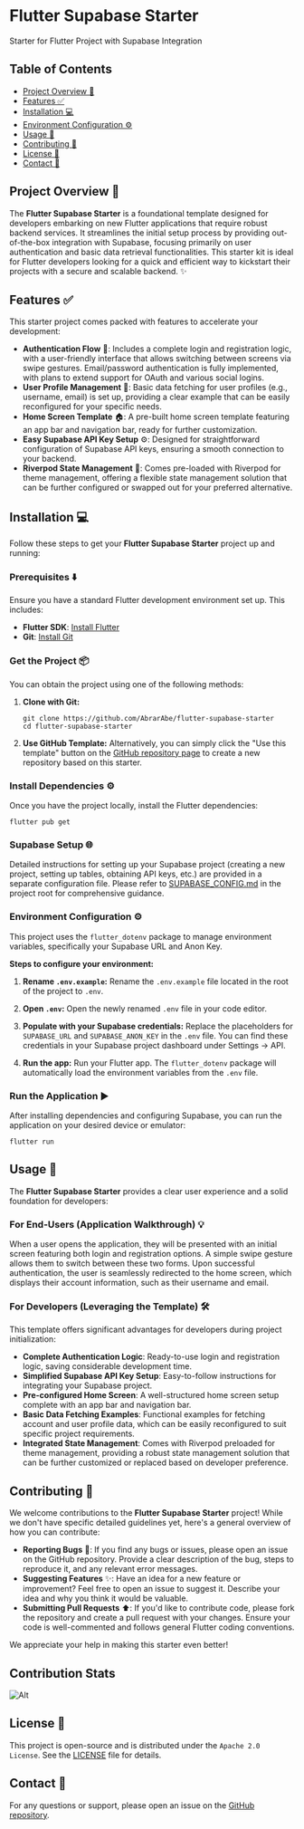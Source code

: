 # **Flutter Supabase Starter**

Starter for Flutter Project with Supabase Integration

## Table of Contents

*   [Project Overview 🚀](#project-overview-)
*   [Features ✅](#features-)
*   [Installation 💻](#installation-)
*   [Environment Configuration ⚙️](#environment-configuration-️)
*   [Usage 🚀](#usage-)
*   [Contributing 🤝](#contributing-)
*   [License 📄](#license-)
*   [Contact 📧](#contact-)

## Project Overview 🚀

The **Flutter Supabase Starter** is a foundational template designed for developers embarking on new Flutter applications that require robust backend services. It streamlines the initial setup process by providing out-of-the-box integration with Supabase, focusing primarily on user authentication and basic data retrieval functionalities. This starter kit is ideal for Flutter developers looking for a quick and efficient way to kickstart their projects with a secure and scalable backend. ✨

## Features ✅

This starter project comes packed with features to accelerate your development:

*   **Authentication Flow** 🔐: Includes a complete login and registration logic, with a user-friendly interface that allows switching between screens via swipe gestures. Email/password authentication is fully implemented, with plans to extend support for OAuth and various social logins.
*   **User Profile Management** 👤: Basic data fetching for user profiles (e.g., username, email) is set up, providing a clear example that can be easily reconfigured for your specific needs.
*   **Home Screen Template** 🏠: A pre-built home screen template featuring an app bar and navigation bar, ready for further customization.
*   **Easy Supabase API Key Setup** ⚙️: Designed for straightforward configuration of Supabase API keys, ensuring a smooth connection to your backend.
*   **Riverpod State Management** 🎨: Comes pre-loaded with Riverpod for theme management, offering a flexible state management solution that can be further configured or swapped out for your preferred alternative.

## Installation 💻

Follow these steps to get your **Flutter Supabase Starter** project up and running:

### Prerequisites ⬇️

Ensure you have a standard Flutter development environment set up. This includes:

*   **Flutter SDK**: [Install Flutter](https://flutter.dev/docs/get-started/install)
*   **Git**: [Install Git](https://git-scm.com/book/en/v2/Getting-Started-Installing-Git)

### Get the Project 📦

You can obtain the project using one of the following methods:

1.  **Clone with Git:**
    ```/dev/null/install.sh#L1-2
    git clone https://github.com/AbrarAbe/flutter-supabase-starter
    cd flutter-supabase-starter
    ```
2.  **Use GitHub Template:**
    Alternatively, you can simply click the "Use this template" button on the [GitHub repository page](https://github.com/AbrarAbr/flutter-supabase-starter) to create a new repository based on this starter.

### Install Dependencies ⚙️

Once you have the project locally, install the Flutter dependencies:

```/dev/null/install.sh#L4-4
flutter pub get
```

### Supabase Setup 🌐

Detailed instructions for setting up your Supabase project (creating a new project, setting up tables, obtaining API keys, etc.) are provided in a separate configuration file. Please refer to [SUPABASE_CONFIG.md](SUPABASE_CONFIG.md) in the project root for comprehensive guidance.

### Environment Configuration ⚙️

This project uses the `flutter_dotenv` package to manage environment variables, specifically your Supabase URL and Anon Key.

**Steps to configure your environment:**

1.  **Rename `.env.example`:** Rename the `.env.example` file located in the root of the project to `.env`.

2.  **Open `.env`:** Open the newly renamed `.env` file in your code editor.

3.  **Populate with your Supabase credentials:** Replace the placeholders for `SUPABASE_URL` and `SUPABASE_ANON_KEY` in the `.env` file. You can find these credentials in your Supabase project dashboard under Settings -> API.

4.  **Run the app:** Run your Flutter app. The `flutter_dotenv` package will automatically load the environment variables from the `.env` file.

### Run the Application ▶️

After installing dependencies and configuring Supabase, you can run the application on your desired device or emulator:

```/bash
flutter run
```

## Usage 🚀

The **Flutter Supabase Starter** provides a clear user experience and a solid foundation for developers:

### For End-Users (Application Walkthrough) 💡

When a user opens the application, they will be presented with an initial screen featuring both login and registration options. A simple swipe gesture allows them to switch between these two forms. Upon successful authentication, the user is seamlessly redirected to the home screen, which displays their account information, such as their username and email.

### For Developers (Leveraging the Template) 🛠️

This template offers significant advantages for developers during project initialization:

*   **Complete Authentication Logic**: Ready-to-use login and registration logic, saving considerable development time.
*   **Simplified Supabase API Key Setup**: Easy-to-follow instructions for integrating your Supabase project.
*   **Pre-configured Home Screen**: A well-structured home screen setup complete with an app bar and navigation bar.
*   **Basic Data Fetching Examples**: Functional examples for fetching account and user profile data, which can be easily reconfigured to suit specific project requirements.
*   **Integrated State Management**: Comes with Riverpod preloaded for theme management, providing a robust state management solution that can be further customized or replaced based on developer preference.

## Contributing 🤝

We welcome contributions to the **Flutter Supabase Starter** project! While we don't have specific detailed guidelines yet, here's a general overview of how you can contribute:

*   **Reporting Bugs** 🐛: If you find any bugs or issues, please open an issue on the GitHub repository. Provide a clear description of the bug, steps to reproduce it, and any relevant error messages.
*   **Suggesting Features** ✨: Have an idea for a new feature or improvement? Feel free to open an issue to suggest it. Describe your idea and why you think it would be valuable.
*   **Submitting Pull Requests** ⬆️: If you'd like to contribute code, please fork the repository and create a pull request with your changes. Ensure your code is well-commented and follows general Flutter coding conventions.

We appreciate your help in making this starter even better!

## Contribution Stats ##
![Alt](https://repobeats.axiom.co/api/embed/17352fa024a29e62426902a8830a3a17cbb7b80b.svg "Repobeats analytics image")

## License 📄

This project is open-source and is distributed under the `Apache 2.0 License`. See the [LICENSE](LICENSE) file for details.

## Contact 📧

For any questions or support, please open an issue on the [GitHub repository](https://github.com/AbrarAbe/flutter-supabase-starter).